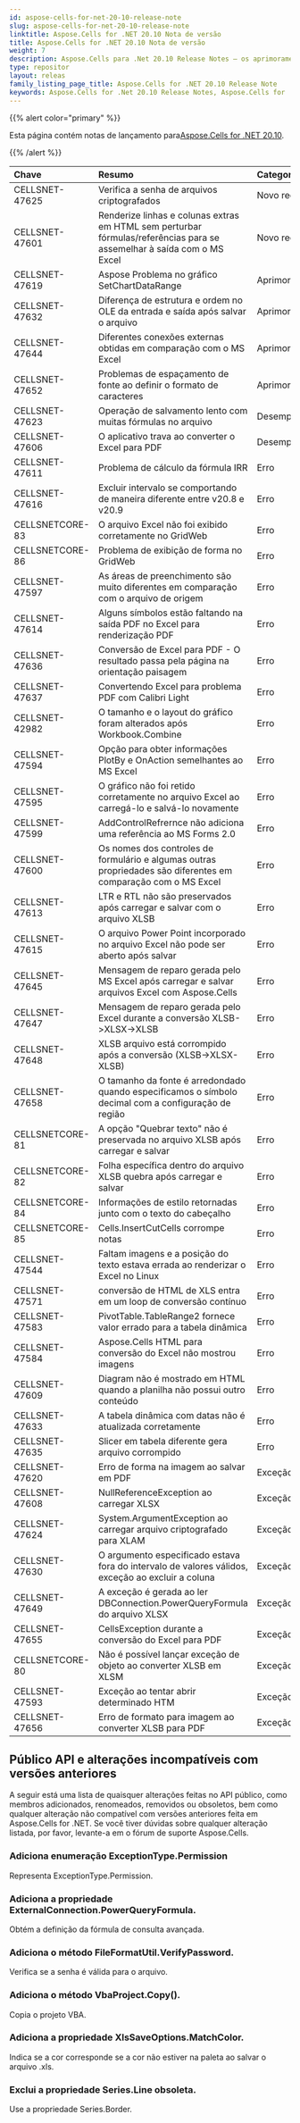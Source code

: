 ```yaml
---
id: aspose-cells-for-net-20-10-release-note
slug: aspose-cells-for-net-20-10-release-note
linktitle: Aspose.Cells for .NET 20.10 Nota de versão
title: Aspose.Cells for .NET 20.10 Nota de versão
weight: 7
description: Aspose.Cells para .Net 20.10 Release Notes – os aprimoramentos, novos recursos e correções mais recentes
type: repositor
layout: releas
family_listing_page_title: Aspose.Cells for .NET 20.10 Release Note
keywords: Aspose.Cells for .Net 20.10 Release Notes, Aspose.Cells for .Net 20.10 updates and fixe
---
```

{{% alert color="primary" %}}

 Esta página contém notas de lançamento para[Aspose.Cells for .NET 20.10](https://www.nuget.org/packages/Aspose.Cells/20.10.0).

{{% /alert %}}

|**Chave**|**Resumo**|**Categoria**|
| :- | :- | :- |
|CELLSNET-47625|Verifica a senha de arquivos criptografados|Novo recurso|
|CELLSNET-47601|Renderize linhas e colunas extras em HTML sem perturbar fórmulas/referências para se assemelhar à saída com o MS Excel|Novo recurso|
|CELLSNET-47619|Aspose Problema no gráfico SetChartDataRange|Aprimoramento|
|CELLSNET-47632|Diferença de estrutura e ordem no OLE da entrada e saída após salvar o arquivo|Aprimoramento|
|CELLSNET-47644|Diferentes conexões externas obtidas em comparação com o MS Excel|Aprimoramento|
|CELLSNET-47652|Problemas de espaçamento de fonte ao definir o formato de caracteres|Aprimoramento|
|CELLSNET-47623|Operação de salvamento lento com muitas fórmulas no arquivo|Desempenho|
|CELLSNET-47606|O aplicativo trava ao converter o Excel para PDF|Desempenho|
|CELLSNET-47611|Problema de cálculo da fórmula IRR|Erro|
|CELLSNET-47616|Excluir intervalo se comportando de maneira diferente entre v20.8 e v20.9|Erro|
|CELLSNETCORE-83|O arquivo Excel não foi exibido corretamente no GridWeb|Erro|
|CELLSNETCORE-86|Problema de exibição de forma no GridWeb|Erro|
|CELLSNET-47597|As áreas de preenchimento são muito diferentes em comparação com o arquivo de origem|Erro|
|CELLSNET-47614|Alguns símbolos estão faltando na saída PDF no Excel para renderização PDF|Erro|
|CELLSNET-47636|Conversão de Excel para PDF - O resultado passa pela página na orientação paisagem|Erro|
|CELLSNET-47637|Convertendo Excel para problema PDF com Calibri Light|Erro|
|CELLSNET-42982|O tamanho e o layout do gráfico foram alterados após Workbook.Combine|Erro|
|CELLSNET-47594|Opção para obter informações PlotBy e OnAction semelhantes ao MS Excel|Erro|
|CELLSNET-47595|O gráfico não foi retido corretamente no arquivo Excel ao carregá-lo e salvá-lo novamente|Erro|
|CELLSNET-47599|AddControlRefrernce não adiciona uma referência ao MS Forms 2.0|Erro|
|CELLSNET-47600|Os nomes dos controles de formulário e algumas outras propriedades são diferentes em comparação com o MS Excel|Erro|
|CELLSNET-47613|LTR e RTL não são preservados após carregar e salvar com o arquivo XLSB|Erro|
|CELLSNET-47615|O arquivo Power Point incorporado no arquivo Excel não pode ser aberto após salvar|Erro|
|CELLSNET-47645|Mensagem de reparo gerada pelo MS Excel após carregar e salvar arquivos Excel com Aspose.Cells|Erro|
|CELLSNET-47647|Mensagem de reparo gerada pelo Excel durante a conversão XLSB->XLSX->XLSB|Erro|
|CELLSNET-47648|XLSB arquivo está corrompido após a conversão (XLSB->XLSX-XLSB)|Erro|
|CELLSNET-47658|O tamanho da fonte é arredondado quando especificamos o símbolo decimal com a configuração de região|Erro|
|CELLSNETCORE-81|A opção "Quebrar texto" não é preservada no arquivo XLSB após carregar e salvar|Erro|
|CELLSNETCORE-82|Folha específica dentro do arquivo XLSB quebra após carregar e salvar|Erro|
|CELLSNETCORE-84|Informações de estilo retornadas junto com o texto do cabeçalho|Erro|
|CELLSNETCORE-85|Cells.InsertCutCells corrompe notas|Erro|
|CELLSNET-47544|Faltam imagens e a posição do texto estava errada ao renderizar o Excel no Linux|Erro|
|CELLSNET-47571|conversão de HTML de XLS entra em um loop de conversão contínuo|Erro|
|CELLSNET-47583|PivotTable.TableRange2 fornece valor errado para a tabela dinâmica|Erro|
|CELLSNET-47584|Aspose.Cells HTML para conversão do Excel não mostrou imagens|Erro|
|CELLSNET-47609|Diagram não é mostrado em HTML quando a planilha não possui outro conteúdo|Erro|
|CELLSNET-47633|A tabela dinâmica com datas não é atualizada corretamente|Erro|
|CELLSNET-47635|Slicer em tabela diferente gera arquivo corrompido|Erro|
|CELLSNET-47620|Erro de forma na imagem ao salvar em PDF|Exceção|
|CELLSNET-47608|NullReferenceException ao carregar XLSX|Exceção|
|CELLSNET-47624|System.ArgumentException ao carregar arquivo criptografado para XLAM|Exceção|
|CELLSNET-47630|O argumento especificado estava fora do intervalo de valores válidos, exceção ao excluir a coluna|Exceção|
|CELLSNET-47649|A exceção é gerada ao ler DBConnection.PowerQueryFormula do arquivo XLSX|Exceção|
|CELLSNET-47655|CellsException durante a conversão do Excel para PDF|Exceção|
|CELLSNETCORE-80|Não é possível lançar exceção de objeto ao converter XLSB em XLSM|Exceção|
|CELLSNET-47593|Exceção ao tentar abrir determinado HTM|Exceção|
|CELLSNET-47656|Erro de formato para imagem ao converter XLSB para PDF|Exceção|

##  **Público API e alterações incompatíveis com versões anteriores**

A seguir está uma lista de quaisquer alterações feitas no API público, como membros adicionados, renomeados, removidos ou obsoletos, bem como qualquer alteração não compatível com versões anteriores feita em Aspose.Cells for .NET. Se você tiver dúvidas sobre qualquer alteração listada, por favor, levante-a em o fórum de suporte Aspose.Cells.

###  **Adiciona enumeração ExceptionType.Permission**

Representa ExceptionType.Permission.

###  **Adiciona a propriedade ExternalConnection.PowerQueryFormula.**

Obtém a definição da fórmula de consulta avançada.

###  **Adiciona o método FileFormatUtil.VerifyPassword.**

Verifica se a senha é válida para o arquivo.

###  **Adiciona o método VbaProject.Copy().**

Copia o projeto VBA.

###  **Adiciona a propriedade XlsSaveOptions.MatchColor.**

Indica se a cor corresponde se a cor não estiver na paleta ao salvar o arquivo .xls.

###  **Exclui a propriedade Series.Line obsoleta.**

Use a propriedade Series.Border.
